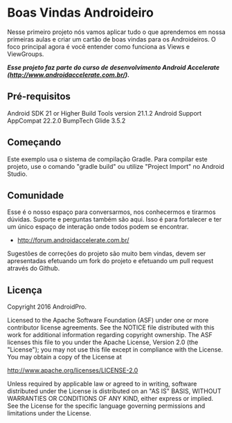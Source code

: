 Boas Vindas Androideiro
===================================

Nesse primeiro projeto nós vamos aplicar tudo o que aprendemos em nossa primeiras aulas e criar um cartão de boas vindas para os Androideiros. O foco principal agora é você entender como funciona as Views e ViewGroups.

***Esse projeto faz parte do curso de desenvolvimento Android Accelerate (http://www.androidaccelerate.com.br/).***


Pré-requisitos
--------------
Android SDK 21 or Higher
Build Tools version 21.1.2
Android Support AppCompat 22.2.0
BumpTech Glide 3.5.2


Começando
---------------
Este exemplo usa o sistema de compilação Gradle. Para compilar este projeto, use o comando "gradle build" ou utilize "Project Import" no Android Studio.


Comunidade
-------

Esse é o nosso espaço para conversarmos, nos conhecermos e tirarmos dúvidas. Suporte e perguntas também são aqui. Isso é para fortalecer e ter um único espaço de interação onde todos podem se encontrar.

- http://forum.androidaccelerate.com.br/

Sugestões de correções do projeto são muito bem vindas, devem ser apresentadas efetuando um fork do projeto e efetuando um pull request através do Github.


Licença
-------
Copyright 2016 AndroidPro.

Licensed to the Apache Software Foundation (ASF) under one or more contributor
license agreements.  See the NOTICE file distributed with this work for
additional information regarding copyright ownership.  The ASF licenses this
file to you under the Apache License, Version 2.0 (the "License"); you may not
use this file except in compliance with the License.  You may obtain a copy of
the License at

http://www.apache.org/licenses/LICENSE-2.0

Unless required by applicable law or agreed to in writing, software
distributed under the License is distributed on an "AS IS" BASIS, WITHOUT
WARRANTIES OR CONDITIONS OF ANY KIND, either express or implied.  See the
License for the specific language governing permissions and limitations under
the License.

